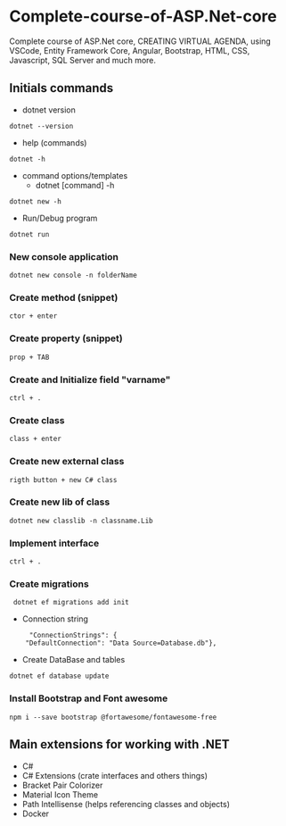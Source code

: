 # Complete-course-of-ASP.Net-core
 Complete  course of ASP.Net core, CREATING VIRTUAL AGENDA, using VSCode, Entity Framework Core, Angular, Bootstrap, HTML, CSS, Javascript, SQL Server and much more.
 
 ## Initials commands
 * dotnet version
 ```
 dotnet --version
 ```
 * help (commands)
 ```
 dotnet -h
 ```
 * command options/templates
     * dotnet [command] -h
 ```
 dotnet new -h 
 ```
 * Run/Debug program
 ```
 dotnet run
 ```
 ### New console application 
 ```
 dotnet new console -n folderName
 ```
  ### Create method (snippet)
 ```
 ctor + enter
 ```
  ### Create property (snippet)
 ```
 prop + TAB
 ```
  ### Create and Initialize field "varname"  
 ```
 ctrl + .
 ```
   ### Create class
 ```
 class + enter
 ```
   ### Create new external class  
 ```
 rigth button + new C# class
 ```
   ### Create new lib of class
 ```
 dotnet new classlib -n classname.Lib
 ```
   ### Implement interface  
 ```
 ctrl + .
 ```
   ### Create migrations
 ```
  dotnet ef migrations add init
 ```
  * Connection string
```
     "ConnectionStrings": {
    "DefaultConnection": "Data Source=Database.db"},
```
  * Create DataBase and tables
```
dotnet ef database update
```
   ### Install Bootstrap and Font awesome
```
npm i --save bootstrap @fortawesome/fontawesome-free
```
 ## Main extensions for working with .NET
 * C#
 * C# Extensions (crate interfaces and others things)
 * Bracket Pair Colorizer
 * Material Icon Theme
 * Path Intellisense (helps referencing classes and objects)
 * Docker
